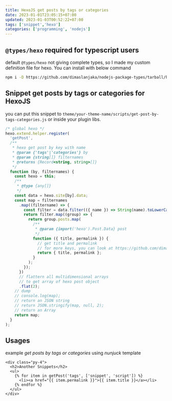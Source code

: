 ```yaml
---
title: HexoJS get posts by tags or categories
date: 2023-01-01T23:05:15+07:00
updated: 2023-01-03T00:52:22+07:00
tags: ['snippet','hexo']
categories: ['programming', 'nodejs']
---
```


## `@types/hexo` required for typescript users
default `@types/hexo` not giving complete types, so I made my custom definition file for hexo. You can install with below command
```bash
npm i -D https://github.com/dimaslanjaka/nodejs-package-types/tarball/hexo
```

## Snippet get posts by tags or categories for HexoJS
you can put this snippet to `theme/your-theme-name/scripts/get-post-by-tags-categories.js` or inside your plugin libs.
```js
/* global hexo */
hexo.extend.helper.register(
  'getPost',
  /**
   * hexo get post by key with name
   * @param {'tags'|'categories'} by
   * @param {string[]} filternames
   * @returns {Record<string, string>[]}
   */
  function (by, filternames) {
    const hexo = this;
    /**
     * @type {any[]}
     */
    const data = hexo.site[by].data;
    const map = filternames
      .map((filtername) => {
        const filter = data.filter(({ name }) => String(name).toLowerCase() == filtername.toLowerCase());
        return filter.map((group) => {
          return group.posts.map(
            /**
             * @param {import('hexo').Post.Data} post
             */
            function ({ title, permalink }) {
              // get title and permalink
              // for more keys, you can look at https://github.com/dimaslanjaka/nodejs-package-types/blob/ec9b509d81eefdfada79f1658ac02118936a1e5a/index.d.ts#L757-L762
              return { title, permalink };
            }
          );
        });
      })
      // flattern all multidimensional arrays
      // to get array of hexo post object
      .flat(2);
    // dump
    // console.log(map);
    // return an JSON string
    // return JSON.stringify(map, null, 2);
    // return an Array
    return map;
  }
);
```

## Usages
example _get posts by tags or categories_ using _nunjuck_ template
```njk
<div class="py-4">
  <h2>Another Snippets</h2>
  <ul>
    {% for item in getPost('tags', ['snippet', 'script']) %}
      <li><a href="{{ item.permalink }}">{{ item.title }}</a></li>
    {% endfor %}
  </ul>
</div>
```
